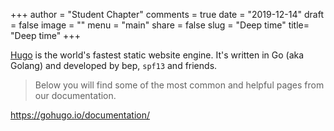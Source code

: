 +++
author = "Student Chapter"
comments = true
date = "2019-12-14"
draft = false
image = ""
menu = "main"
share = false
slug = "Deep time"
title= "Deep time"
+++

[Hugo](https://gohugo.io/documentation/) is the world's fastest static website engine. It's written in Go (aka Golang) and developed by bep, `spf13` and friends.

> Below you will find some of the most common and helpful pages from our documentation.

https://gohugo.io/documentation/

